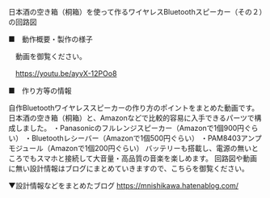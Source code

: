 日本酒の空き箱（桐箱）を使って作るワイヤレスBluetoothスピーカー（その２）の回路図

■　動作概要・製作の様子

　動画を御覧ください。

　https://youtu.be/ayvX-12POo8


■　作り方等の情報


自作Bluetoothワイヤレススピーカーの作り方のポイントをまとめた動画です。日本酒の空き箱（桐箱）と、Amazonなどで比較的容易に入手できるパーツで構成しました。
・Panasonicのフルレンジスピーカー（Amazonで1個900円ぐらい）
・Bluetoothレシーバー（Amazonで1個500円ぐらい）
・PAM8403アンプモジュール（Amazonで1個200円ぐらい）
バッテリーも搭載し、電源の無いところでもスマホと接続して大音量・高品質の音楽を楽しめます。
回路図や動画に無い設計情報はブログにまとめていきますので、こちらを御覧ください。

▼設計情報などをまとめたブログ
https://mnishikawa.hatenablog.com/

